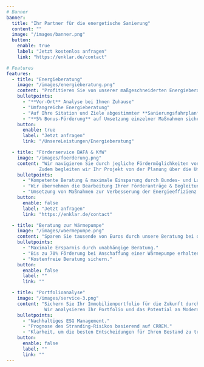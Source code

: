 ```yaml
---
# Banner
banner:
  title: "Ihr Partner für die energetische Sanierung"
  content: ""
  image: "/images/banner.png"
  button:
    enable: true
    label: "Jetzt kostenlos anfragen"
    link: "https://enklar.de/contact"

# Features
features:
  - title: "Energieberatung"
    image: "/images/energieberatung.png"
    content: "Profitieren Sie von unserer maßgeschneiderten Energieberatung, um Ihre Immobilie energetisch zu analysieren und Energie- sowie Kosteneinsparung durch eine erhöhte Energieeffizienz zu realisieren."
    bulletpoints:
      - "**Vor-Ort** Analyse bei Ihnen Zuhause"
      - "Umfangreiche Energieberatung"
      - "Auf Ihre Sitation und Ziele abgestimmter **Sanierungsfahrplan**"
      - "**5% Bonus-Förderung** auf Umsetzung einzelner Maßnahmen sichern"
    button:
      enable: true
      label: "Jetzt anfragen"
      link: "/UnsereLeistungen/Energieberatung"

  - title: "Förderservice BAFA & KfW"
    image: "/images/foerderung.png"
    content: "Wir navigieren Sie durch jegliche Fördermöglichkeiten von BAFA oder KfW und sichern Ihnen die höchst mögliche Förderung für Ihr Projekt.
            Zudem begleiten wir Ihr Projekt von der Planung über die Umsetzung bis zur Fertigstellung und Übergabe."
    bulletpoints:
      - "Kompetente Beratung & maximale Einsparung durch Bundes- und Landes-Förderprogramme"
      - "Wir übernehmen die Bearbeitung Ihrer Förderanträge & Begleitung Ihres Vorhabens."
      - "Umsetzung von Maßnahmen zur Verbesserung der Energieeffizienz."
    button:
      enable: false
      label: "Jetzt anfragen"
      link: "https://enklar.de/contact"

  - title: "Beratung zur Wärmepumpe"
    image: "/images/waermepumpe.png"
    content: "Sparen Sie tausende von Euros durch unsere Beratung bei der Auswahl Ihrer Wärmepumpe."
    bulletpoints:
      - "Maximale Ersparnis durch unabhängige Beratung."
      - "Bis zu 70% Förderung bei Anschaffung einer Wärmepumpe erhalten."
      - "Kostenfreie Beratung sichern."
    button:
      enable: false
      label: ""
      link: ""

  - title: "Portfolioanalyse"
    image: "/images/service-3.png"
    content: "Sichern Sie Ihr Immobilienportfolio für die Zukunft durch unseren Service ab. 
              Wir analysieren Ihr Portfolio und das Potential an Modernisierungsmaßnahmen hinsichtlich wirtschaftlicher und ökologischer Gesichtspunkte."
    bulletpoints:
      - "Nachhaltiges ESG Management."
      - "Prognose des Stranding-Risikos basierend auf CRREM."
      - "Klarheit, um die besten Entscheidungen für Ihren Bestand zu treffen."
    button:
      enable: false
      label: ""
      link: ""
---
```

